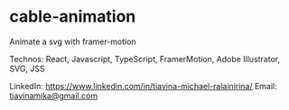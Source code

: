# cable-animation
Animate a svg with framer-motion

Technos: React, Javascript, TypeScript, FramerMotion, Adobe Illustrator, SVG, JSS

LinkedIn: https://www.linkedin.com/in/tiavina-michael-ralainirina/
Email: tiavinamika@gmail.com